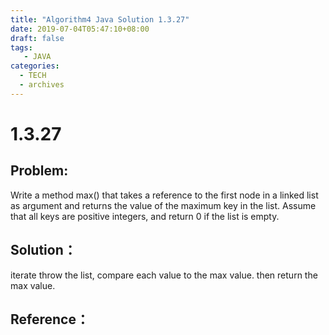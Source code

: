```yaml
---
title: "Algorithm4 Java Solution 1.3.27"
date: 2019-07-04T05:47:10+08:00
draft: false
tags:
   - JAVA
categories:
  - TECH
  - archives
---
```



# 1.3.27

## Problem:

Write a method max() that takes a reference to the first node in a linked list as argument and returns the value of the maximum key in the list. Assume that all keys are positive integers, and return 0 if the list is empty.

## Solution：

iterate throw the list, compare each value to the max value. then return the max value.

## Reference：


